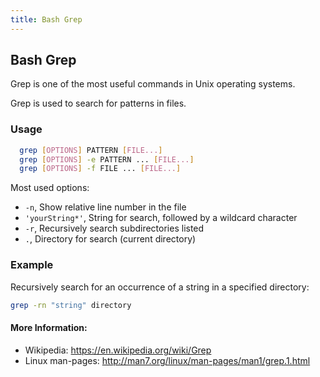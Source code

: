 ```yaml
---
title: Bash Grep
---
```


## Bash Grep

Grep is one of the most useful commands in Unix operating systems.

Grep is used to search for patterns in files.

### Usage

```bash
  grep [OPTIONS] PATTERN [FILE...]
  grep [OPTIONS] -e PATTERN ... [FILE...]
  grep [OPTIONS] -f FILE ... [FILE...]
```

Most used options:

* `-n`, Show relative line number in the file
* `'yourString*'`, String for search, followed by a wildcard character
* `-r`, Recursively search subdirectories listed
* `.`, Directory for search (current directory)


### Example

Recursively search for an occurrence of a string in a specified directory:
```bash
grep -rn "string" directory
```


#### More Information:
* Wikipedia: https://en.wikipedia.org/wiki/Grep
* Linux man-pages: http://man7.org/linux/man-pages/man1/grep.1.html
